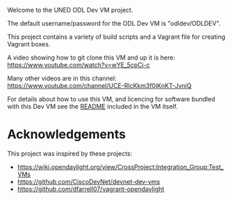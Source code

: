 Welcome to the UNED ODL Dev VM  project.

The default username/password for the ODL Dev VM is "odldev/ODLDEV".

This project contains a variety of build scripts and a Vagrant file for
creating Vagrant boxes.

A video showing how to git clone this VM and up it is here: https://www.youtube.com/watch?v=wYE_5cpCi-c

Many other videos are in this channel: https://www.youtube.com/channel/UCE-RlcKkm3f0jKnKT-JvniQ

For details about how to use this VM, and licencing for software bundled with this Dev VM
see the [README](scripts/vm_files/Desktop/README.md) included in the
VM itself.

# Acknowledgements

This project was inspired by these projects:
 - https://wiki.opendaylight.org/view/CrossProject:Integration_Group:Test_VMs
 - https://github.com/CiscoDevNet/devnet-dev-vms
 - https://github.com/dfarrell07/vagrant-opendaylight
